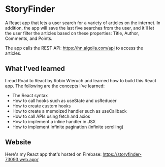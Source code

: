 # StoryFinder
A React app that lets a user search for a variety of articles on the internet. In addition, the app will save the last five searches from the user, and it'll let the user filter the articles based on these properties: Title, Author, Comments, and Points. 

The app calls the REST API: https://hn.algolia.com/api to access the articles. 

## What I'ved learned
I read Road to React by Robin Wieruch and learned how to build this React app. The following are the concepts I've learned:

* The React syntax
* How to call hooks such as useState and usReducer
* How to create custom hooks
* How to create a memoized handler such as useCallback
* How to call APIs using fetch and axios 
* How to implement a inline handler in JSX
* How to implement infinite pagination (infinite scrolling)

## Website
Here's my React app that's hosted on Firebase:
https://storyfinder-73093.web.app/
